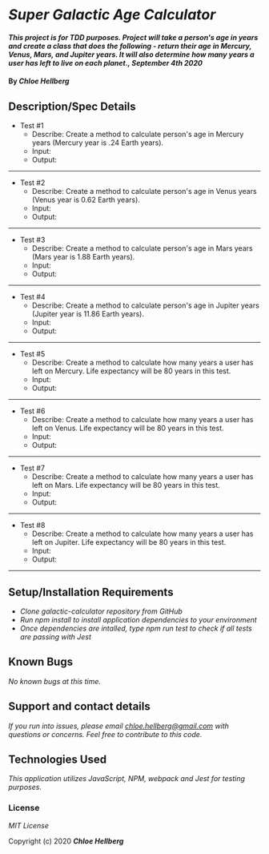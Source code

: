 # _Super Galactic Age Calculator_

#### _This project is for TDD purposes. Project will take a person's age in years and create a class that does the following - return their age in Mercury, Venus, Mars, and Jupiter years. It will also determine how many years a user has left to live on each planet., September 4th 2020_

#### By _**Chloe Hellberg**_

## Description/Spec Details

- Test #1 
  * Describe: Create a method to calculate person's age in Mercury years (Mercury year is .24 Earth years).
  * Input:
  * Output:
---

- Test #2 
  * Describe: Create a method to calculate person's age in Venus years (Venus year is 0.62 Earth years).
  * Input:
  * Output:
---

* Test #3 
  * Describe: Create a method to calculate person's age in Mars years (Mars year is 1.88 Earth years).
  * Input:
  * Output:
---

- Test #4 
  * Describe: Create a method to calculate person's age in Jupiter years (Jupiter year is 11.86 Earth years).
  * Input:
  * Output:
---

- Test #5 
  * Describe: Create a method to calculate how many years a user has left on Mercury. Life expectancy will be 80 years in this test.
  * Input:
  * Output:
---

- Test #6 
  * Describe: Create a method to calculate how many years a user has left on Venus. Life expectancy will be 80 years in this test.
  * Input:
  * Output:
---

- Test #7 
  * Describe: Create a method to calculate how many years a user has left on Mars. Life expectancy will be 80 years in this test.
  * Input:
  * Output:
---

- Test #8 
  * Describe: Create a method to calculate how many years a user has left on Jupiter. Life expectancy will be 80 years in this test.
  * Input:
  * Output:
---

## Setup/Installation Requirements

* _Clone galactic-calculator repository from GitHub_
* _Run npm install to install application dependencies to your environment_
* _Once dependencies are intalled, type npm run test to check if all tests are passing with Jest_

## Known Bugs

_No known bugs at this time._

## Support and contact details

_If you run into issues, please email chloe.hellberg@gmail.com with questions or concerns. Feel free to contribute to this code._

## Technologies Used

_This application utilizes JavaScript, NPM, webpack and Jest for testing purposes._

### License

*MIT License*

Copyright (c) 2020 **_Chloe Hellberg_**
